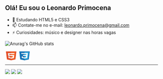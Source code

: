 ## Olá! Eu sou o Leonardo Primocena

- 🌱 Estudando HTML5 e CSS3
- 📫 Contate-me no e-mail: leonardo.primocena@gmail.com
- ⚡ Curiosidades: músico e designer nas horas vagas

![Anurag's GitHub stats](https://github-readme-stats.vercel.app/api?username=leonardoprimocena&show_icons=true&theme=algolia)
<br>
<br>
<img align="center" alt="Leo-HTML" height="30" width="40" src="https://raw.githubusercontent.com/devicons/devicon/master/icons/html5/html5-original.svg">
<img align="center" alt="Leo-CSS" height="30" width="40" src="https://raw.githubusercontent.com/devicons/devicon/master/icons/css3/css3-original.svg">
<hr>
<div>
  <a href="https://instagram.com/oprimodocena_" target="_blank"><img src="https://img.shields.io/badge/-Instagram-%23E4405F?style=for-the-badge&logo=instagram&logoColor=white" target="_blank"></a>
  <a href = "mailto:leonardo.primocena@gmail.com"><img src="https://img.shields.io/badge/-Gmail-%23333?style=for-the-badge&logo=gmail&logoColor=white" target="_blank"></a>
  <a href="https://www.linkedin.com/in/leonardo-primocena-6449a8239/" target="_blank"><img src="https://img.shields.io/badge/-LinkedIn-%230077B5?style=for-the-badge&logo=linkedin&logoColor=white" target="_blank"></a>
</div>
<br>
